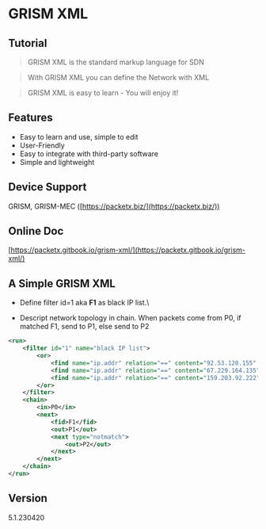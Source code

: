 # GRISM XML

## Tutorial

> GRISM XML is the standard markup language for SDN

> With GRISM XML you can define the Network with XML

> GRISM XML is easy to learn - You will enjoy it!

## Features

* Easy to learn and use, simple to edit
* User-Friendly
* Easy to integrate with third-party software
* Simple and lightweight

## Device Support

GRISM, GRISM-MEC ([https://packetx.biz/](https://packetx.biz/))

## Online Doc

[https://packetx.gitbook.io/grism-xml/](https://packetx.gitbook.io/grism-xml/)

## A Simple GRISM XML

* Define filter id=1 aka **F1** as black IP list.\

* Descript network topology in chain. When packets come from P0, if matched F1, send to P1, else send to P2

```xml
<run>
    <filter id="1" name="black IP list">
        <or>
            <find name="ip.addr" relation="==" content="92.53.120.155" />
            <find name="ip.addr" relation="==" content="67.229.164.135" />
            <find name="ip.addr" relation="==" content="159.203.92.222" />            
        </or>
    </filter>
    <chain>
        <in>P0</in>
        <next>
            <fid>F1</fid>
            <out>P1</out>
            <next type="notmatch">
                <out>P2</out>
            </next>
        </next>
    </chain>
</run>
```

## Version

&#x20;5.1.230420
